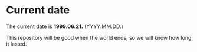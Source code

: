 # Current date

The current date is **1999.06.21.** (YYYY.MM.DD.)

This repository will be good when the world ends, so we will know how long it lasted.